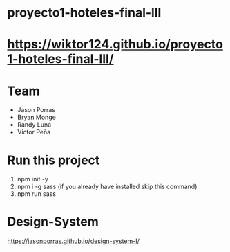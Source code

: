 # proyecto1-hoteles-final-lll
# https://wiktor124.github.io/proyecto1-hoteles-final-lll/

# Team
* Jason Porras
* Bryan Monge
* Randy Luna
* Víctor Peña

# Run this project
1. npm init -y
2. npm i -g sass (if you already have installed skip this command).
3. npm run sass

# Design-System
https://jasonporras.github.io/design-system-I/

